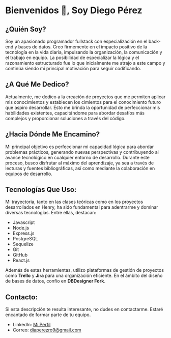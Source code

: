 # Bienvenidos 👋, Soy Diego Pérez

## ¿Quién Soy?
Soy un apasionado programador fullstack con especialización en el back-end y bases de datos. Creo firmemente en el impacto positivo de la tecnología en la vida diaria, impulsando la organización, la comunicación y el trabajo en equipo. La posibilidad de especializar la lógica y el razonamiento estructurado fue lo que inicialmente me atrajo a este campo y continúa siendo mi principal motivación para seguir codificando.

## ¿A Qué Me Dedico?
Actualmente, me dedico a la creación de proyectos que me permiten aplicar mis conocimientos y establecen los cimientos para el conocimiento futuro que aspiro desarrollar. Esto me brinda la oportunidad de perfeccionar mis habilidades existentes, capacitándome para abordar desafíos más complejos y proporcionar soluciones a través del código.

## ¿Hacia Dónde Me Encamino?
Mi principal objetivo es perfeccionar mi capacidad lógica para abordar problemas prácticos, generando nuevas perspectivas y contribuyendo al avance tecnológico en cualquier entorno de desarrollo. Durante este proceso, busco disfrutar al máximo del aprendizaje, ya sea a través de lecturas y fuentes bibliográficas, así como mediante la colaboración en equipos de desarrollo.

## Tecnologías Que Uso:
Mi trayectoria, tanto en las clases teóricas como en los proyectos desarrollados en Henry, ha sido fundamental para adentrarme y dominar diversas tecnologías. Entre ellas, destacan:

- Javascript
- Node.js
- Express.js
- PostgreSQL
- Sequelize
- Git
- GitHub
- React.js

Además de estas herramientas, utilizo plataformas de gestión de proyectos como **Trello** y **Jira** para una organización eficiente. En el ámbito del diseño de bases de datos, confío en **DBDesigner Fork**.

## Contacto:
Si esta descripción te resulta interesante, no dudes en contactarme. Estaré encantado de formar parte de tu equipo.

- LinkedIn: [Mi Perfil](enlace)
- Correo: diaperezro9@gmail.com
